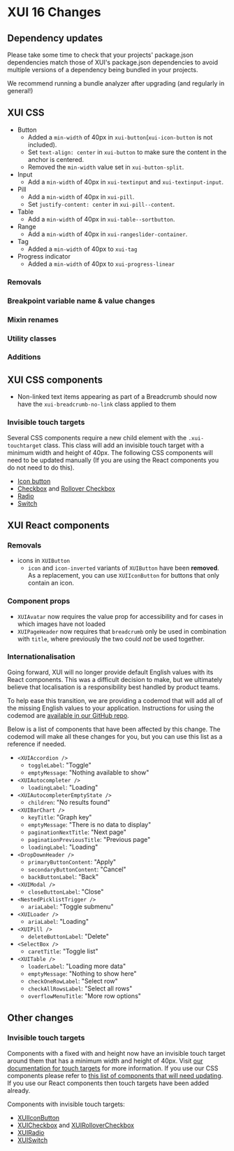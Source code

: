 # XUI 16 Changes

## Dependency updates

Please take some time to check that your projects' package.json dependencies match those of XUI's package.json
dependencies to avoid multiple versions of a dependency being bundled in your projects.

We recommend running a bundle analyzer after upgrading (and regularly in general!)

## XUI CSS

- Button
  - Added a `min-width` of 40px in `xui-button`(`xui-icon-button` is not included).
  - Set `text-align: center` in `xui-button` to make sure the content in the anchor is centered.
  - Removed the `min-width` value set in `xui-button-split`.
- Input
  - Add a `min-width` of 40px in `xui-textinput` and `xui-textinput-input`.
- Pill
  - Add a `min-width` of 40px in `xui-pill`.
  - Set `justify-content: center` in `xui-pill--content`.
- Table
  - Add a `min-width` of 40px in `xui-table--sortbutton`.
- Range
  - Add a `min-width` of 40px in `xui-rangeslider-container`.
- Tag
  - Added a `min-width` of 40px to `xui-tag`
- Progress indicator
  - Added a `min-width` of 40px to `xui-progress-linear`

### Removals

### Breakpoint variable name & value changes

### Mixin renames

### Utility classes

### Additions

## XUI CSS components

- Non-linked text items appearing as part of a Breadcrumb should now have the `xui-breadcrumb-no-link` class applied to them

### Invisible touch targets

Several CSS components require a new child element with the `.xui-touchtarget` class. This class will add an invisible touch target with a minimum width and height of 40px. The following CSS components will need to be updated manually (If you are using the React components you do not need to do this).

- [Icon button](https://xui.xero.com/16.0.0/section-building-blocks-controls-button.html#building-blocks-controls-button-6)
- [Checkbox](https://xui.xero.com/16.0.0/section-building-blocks-controls-checkbox.html) and [Rollover Checkbox](https://xui.xero.com/16.0.0/section-building-blocks-controls-checkbox.html#building-blocks-controls-checkbox-11)
- [Radio](https://xui.xero.com/16.0.0/section-building-blocks-controls-radio.html)
- [Switch](https://xui.xero.com/16.0.0/section-building-blocks-controls-switch.html)

## XUI React components

### Removals

- icons in `XUIButton`
  - `icon` and `icon-inverted` variants of `XUIButton` have been **removed**. As a replacement, you can use `XUIIconButton` for buttons that only contain an icon.

### Component props

- `XUIAvatar` now requires the value prop for accessibility and for cases in which images have not loaded
- `XUIPageHeader` now requires that `breadcrumb` only be used in combination with `title`, where previously the two could _not_ be used together.

### Internationalisation

Going forward, XUI will no longer provide default English values with its React components. This was a difficult decision to make, but we ultimately believe that localisation is a responsibility best handled by product teams.

To help ease this transition, we are providing a codemod that will add all of the missing English values to your application. Instructions for using the codemod are [available in our GitHub repo](https://github.dev.xero.com/UXE/xui/#upgrading-between-versions-of-xui).

Below is a list of components that have been affected by this change. The codemod will make all these changes for you, but you can use this list as a reference if needed.

- `<XUIAccordion />`
  - `toggleLabel`: "Toggle"
  - `emptyMessage`: "Nothing available to show"
- `<XUIAutocompleter />`
  - `loadingLabel`: "Loading"
- `<XUIAutocompleterEmptyState />`
  - `children`: "No results found"
- `<XUIBarChart />`
  - `keyTitle`: "Graph key"
  - `emptyMessage`: "There is no data to display"
  - `paginationNextTitle`: "Next page"
  - `paginationPreviousTitle`: "Previous page"
  - `loadingLabel`: "Loading"
- `<DropDownHeader />`
  - `primaryButtonContent`: "Apply"
  - `secondaryButtonContent`: "Cancel"
  - `backButtonLabel`: "Back"
- `<XUIModal />`
  - `closeButtonLabel`: "Close"
- `<NestedPicklistTrigger />`
  - `ariaLabel`: "Toggle submenu"
- `<XUILoader />`
  - `ariaLabel`: "Loading"
- `<XUIPill />`
  - `deleteButtonLabel`: "Delete"
- `<SelectBox />`
  - `caretTitle`: "Toggle list"
- `<XUITable />`
  - `loaderLabel`: "Loading more data"
  - `emptyMessage`: "Nothing to show here"
  - `checkOneRowLabel`: "Select row"
  - `checkAllRowsLabel`: "Select all rows"
  - `overflowMenuTitle`: "More row options"

## Other changes

### Invisible touch targets

Components with a fixed with and height now have an invisible touch target around them that has a minimum width and height of 40px. Visit [our documentation for touch targets](https://xui.xero.com/16.0.0/section-getting-started-responsive.html#getting-started-responsive-3) for more information. If you use our CSS components please refer to [this list of components that will need updating](#invisible-touch-targets). If you use our React components then touch targets have been added already.

Components with invisible touch targets:

- [XUIIconButton](https://xui.xero.com/16.0.0/react/#icon-button)
- [XUICheckbox](https://xui.xero.com/16.0.0/react/#checkbox) and [XUIRolloverCheckbox](https://xui.xero.com/16.0.0/react/#rollover-checkbox)
- [XUIRadio](https://xui.xero.com/16.0.0/react/#radio)
- [XUISwitch](https://xui.xero.com/16.0.0/react/#switch)
